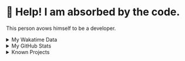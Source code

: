 # 🥺 Help! I am absorbed by the code. 

This person avows himself to be a developer.

<details>

<summary>My Wakatime Data</summary>

<!--START_SECTION:waka-->
![Lines of code](https://img.shields.io/badge/From%20Hello%20World%20I%27ve%20Written-8.9%20million%20lines%20of%20code-blue)

**🐱 My GitHub Data** 

> 📦 787.1 kB Used in GitHub's Storage 
 > 
> 🚫 Not Opted to Hire
 > 
> 📜 90 Public Repositories 
 > 
> 🔑 28 Private Repositories 
 > 
**I'm an Early 🐤** 

```text
🌞 Morning                2215 commits        ██████░░░░░░░░░░░░░░░░░░░   24.04 % 
🌆 Daytime                3959 commits        ███████████░░░░░░░░░░░░░░   42.96 % 
🌃 Evening                2966 commits        ████████░░░░░░░░░░░░░░░░░   32.19 % 
🌙 Night                  75 commits          ░░░░░░░░░░░░░░░░░░░░░░░░░   00.81 % 
```
📅 **I'm Most Productive on Wednesday** 

```text
Monday                   1150 commits        ███░░░░░░░░░░░░░░░░░░░░░░   12.48 % 
Tuesday                  1620 commits        ████░░░░░░░░░░░░░░░░░░░░░   17.58 % 
Wednesday                1622 commits        ████░░░░░░░░░░░░░░░░░░░░░   17.60 % 
Thursday                 1330 commits        ████░░░░░░░░░░░░░░░░░░░░░   14.43 % 
Friday                   1364 commits        ████░░░░░░░░░░░░░░░░░░░░░   14.80 % 
Saturday                 1145 commits        ███░░░░░░░░░░░░░░░░░░░░░░   12.43 % 
Sunday                   984 commits         ███░░░░░░░░░░░░░░░░░░░░░░   10.68 % 
```


**I Mostly Code in Go** 

```text
Go                       35 repos            █████████░░░░░░░░░░░░░░░░   34.65 % 
TeX                      6 repos             █░░░░░░░░░░░░░░░░░░░░░░░░   05.94 % 
Rust                     3 repos             █░░░░░░░░░░░░░░░░░░░░░░░░   02.97 % 
Swift                    3 repos             █░░░░░░░░░░░░░░░░░░░░░░░░   02.97 % 
Shell                    2 repos             ░░░░░░░░░░░░░░░░░░░░░░░░░   01.98 % 
```




 Last Updated on 28/05/2024 01:18:52 UTC
<!--END_SECTION:waka-->

</details>

<details>
 
 <summary>My GitHub Stats</summary>

[![CDFMLR's github stats](https://github-readme-stats.vercel.app/api?username=cdfmlr&count_private=true&show_icons=true)](https://github.com/anuraghazra/github-readme-stats)
 
</details>

<details>

<summary>Known Projects</summary>

[![Star History Chart](https://api.star-history.com/svg?repos=cdfmlr/pyflowchart,cdfmlr/muvtuber,cdfmlr/crud,cdfmlr/murecom-verse-1,cdfmlr/murecom-intro&type=Date)](https://star-history.com/#cdfmlr/pyflowchart&cdfmlr/muvtuber&cdfmlr/crud&cdfmlr/murecom-verse-1&cdfmlr/murecom-intro&Date)

 </details>
